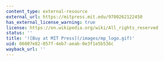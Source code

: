 ```yaml
---
content_type: external-resource
external_url: https://mitpress.mit.edu/9780262122450
has_external_license_warning: true
license: https://en.wikipedia.org/wiki/All_rights_reserved
status: ''
title: '![Buy at MIT Press](/images/mp_logo.gif)'
uid: 06007e82-057f-4eb7-aeab-0e3f1e5b536c
wayback_url: ''
---
```

